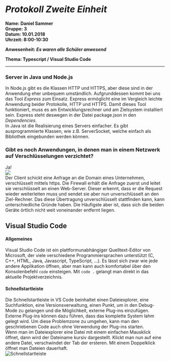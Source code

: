 # _Protokoll Zweite Einheit_  

**Name: Daniel Sammer**  
**Gruppe: 3**  
**Datum: 10.01.2018**  
**Uhrzeit: 8:00-10:30**  
  
**Anwesenheit: _Es waren alle Schüler anwesend_**  
  
**Thema: Typescript / Visual Studio Code**  
  
-----------------------------------------------------------
  
### Server in Java und Node.js  
In Node.js gibt es die Klassen HTTP und HTTPS, aber diese sind in der Anwendung eher unbequem umständlich. Aufgrunddessen kommt bei uns das Tool *Express* zum Einsatz. Express ermöglicht eine im Vergleich leichte Anwendung beider Protokolle, HTTP und HTTPS. Damit dieses Tool funktioniert, muss es am Entwicklungsrechner und am Zielsystem installiert sein. Express steht deswegen in der Datei package.json in den *Dependencies*.  
In Java ist die Realisierung eines Servers einfacher. Es gibt ausprogrammierte Klassen, wie z.B. ServerSocket, welche einfach als Bibliothek eingebunden werden können.  

### Gibt es noch Anwendungen, in denen man in einem Netzwerk auf Verschlüsselungen verzichtet?  
Ja!  
![](https://github.com/HTLMechatronics/m14-la1-sx/blob/samdam14/samdam14/http%20Anwendung.PNG)  
Der Client schickt eine Anfrage an die Domain eines Unternehmen, verschlüsselt mittels https. Die Firewall erhält die Anfrage zuerst und leitet sie verschlüsselt an einen Web-Server. Dieser erkennt, dass er die Request wieder weiterleiten muss und sendet sie aber nun unverschlüsselt an den Ziel-Rechner. Das diese Übertragung unverschlüsselt stattfinden kann, kann unterschiedliche Gründe haben. Die Häufigste aber ist, dass sich die beiden Geräte örtlich nicht weit voneinander entfernt liegen.  

## Visual Studio Code  
#### Allgemeines  
Visual Studio Code ist ein plattformunabhängiger Quelltext-Editor von Microsoft, der viele verschiedene Programmiersprachen unterstützt (C, C++, HTML, Java, Javascript, TypeScript, ...). Es lässt sich zwar wie jede andere Applikation öffnen, aber man kann auch komfortabel über den Konsolenbefehl `code` einsteigen. Mit `code .` gelangt man direkt in das aktuelle Projektverzeichnis.  
  
#### Schnellstartleiste  
Die Schnellstartleiste in VS Code beinhaltet einen Dateiexplorer, eine Suchfunktion, eine Versionsverwaltung, einen Punkt, um in den Debug-Mode zu gelangen und die Möglichkeit, externe Plug-ins einzufügen. Externe Plug-ins können dazu führen, dass das komplette System lahm gelegt wird. Um diese Problemzone zu umgehen, kann man den geschriebenen Code auch ohne Verwendung der Plug-ins starten.  
Wenn man im Dateiexplorer eine Datei mit einem einfachen Mausklick öffnet, dann wird der Dateiname kursiv dargestellt. Klickt man nun auf eine andere Datei, verschwindet der Tab der ersteren. Mit einem Doppelklick öffnet man Dateien dauerhaft.  
![Schnellstartleiste]()  
